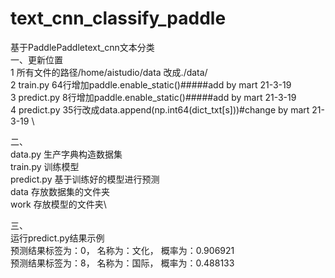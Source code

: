 # text_cnn_classify_paddle
 基于PaddlePaddletext_cnn文本分类\
一、更新位置 \
1 所有文件的路径/home/aistudio/data 改成./data/ \
2 train.py 64行增加paddle.enable_static()#####add by mart 21-3-19 \
3 predict.py 8行增加paddle.enable_static()#####add by mart 21-3-19 \
4 predict.py 35行改成data.append(np.int64(dict_txt[s]))#change by mart 21-3-19 \

二、 \
data.py 生产字典构造数据集\
train.py 训练模型\
predict.py 基于训练好的模型进行预测\
data 存放数据集的文件夹\
work 存放模型的文件夹\

三、\
运行predict.py结果示例\
预测结果标签为：0， 名称为：文化， 概率为：0.906921\
预测结果标签为：8， 名称为：国际， 概率为：0.488133
